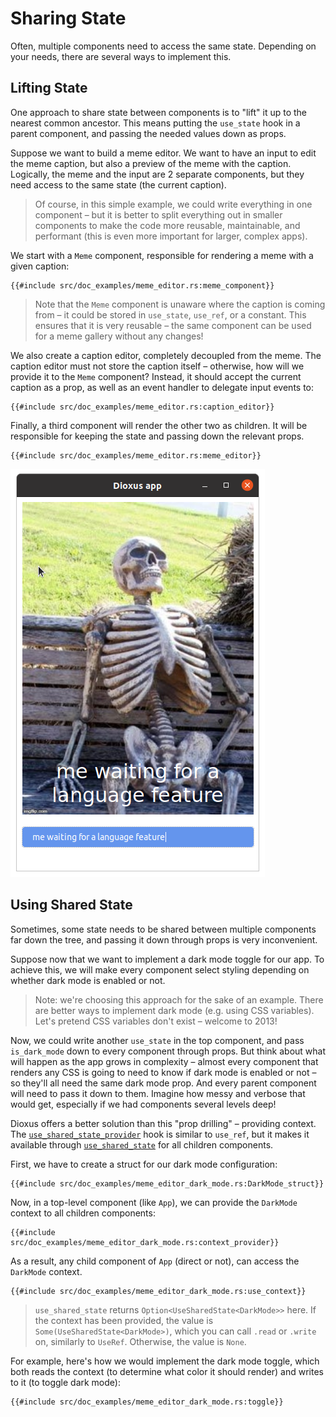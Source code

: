 # Sharing State

Often, multiple components need to access the same state. Depending on your needs, there are several ways to implement this.

## Lifting State

One approach to share state between components is to "lift" it up to the nearest common ancestor. This means putting the `use_state` hook in a parent component, and passing the needed values down as props.

Suppose we want to build a meme editor. We want to have an input to edit the meme caption, but also a preview of the meme with the caption. Logically, the meme and the input are 2 separate components, but they need access to the same state (the current caption).

> Of course, in this simple example, we could write everything in one component – but it is better to split everything out in smaller components to make the code more reusable, maintainable, and performant (this is even more important for larger, complex apps).

We start with a `Meme` component, responsible for rendering a meme with a given caption:

```rust, no_run
{{#include src/doc_examples/meme_editor.rs:meme_component}}
```

> Note that the `Meme` component is unaware where the caption is coming from – it could be stored in `use_state`, `use_ref`, or a constant. This ensures that it is very reusable – the same component can be used for a meme gallery without any changes!

We also create a caption editor, completely decoupled from the meme. The caption editor must not store the caption itself – otherwise, how will we provide it to the `Meme` component? Instead, it should accept the current caption as a prop, as well as an event handler to delegate input events to:

```rust, no_run
{{#include src/doc_examples/meme_editor.rs:caption_editor}}
```

Finally, a third component will render the other two as children. It will be responsible for keeping the state and passing down the relevant props.

```rust, no_run
{{#include src/doc_examples/meme_editor.rs:meme_editor}}
```

![Meme Editor Screenshot: An old plastic skeleton sitting on a park bench. Caption: "me waiting for a language feature"](./images/meme_editor_screenshot.png)

## Using Shared State

Sometimes, some state needs to be shared between multiple components far down the tree, and passing it down through props is very inconvenient.

Suppose now that we want to implement a dark mode toggle for our app. To achieve this, we will make every component select styling depending on whether dark mode is enabled or not.

> Note: we're choosing this approach for the sake of an example. There are better ways to implement dark mode (e.g. using CSS variables). Let's pretend CSS variables don't exist – welcome to 2013!

Now, we could write another `use_state` in the top component, and pass `is_dark_mode` down to every component through props. But think about what will happen as the app grows in complexity – almost every component that renders any CSS is going to need to know if dark mode is enabled or not – so they'll all need the same dark mode prop. And every parent component will need to pass it down to them. Imagine how messy and verbose that would get, especially if we had components several levels deep!

Dioxus offers a better solution than this "prop drilling" – providing context. The [`use_shared_state_provider`](https://docs.rs/dioxus-hooks/latest/dioxus_hooks/fn.use_shared_state_provider.html) hook is similar to `use_ref`, but it makes it available through [`use_shared_state`](https://docs.rs/dioxus-hooks/latest/dioxus_hooks/fn.use_shared_state.html) for all children components.

First, we have to create a struct for our dark mode configuration:

```rust, no_run
{{#include src/doc_examples/meme_editor_dark_mode.rs:DarkMode_struct}}
```

Now, in a top-level component (like `App`), we can provide the `DarkMode` context to all children components:

```rust, no_run
{{#include src/doc_examples/meme_editor_dark_mode.rs:context_provider}}
```

As a result, any child component of `App` (direct or not), can access the `DarkMode` context.

```rust, no_run
{{#include src/doc_examples/meme_editor_dark_mode.rs:use_context}}
```

> `use_shared_state` returns `Option<UseSharedState<DarkMode>>` here. If the context has been provided, the value is `Some(UseSharedState<DarkMode>)`, which you can call `.read` or `.write` on, similarly to `UseRef`. Otherwise, the value is `None`.

For example, here's how we would implement the dark mode toggle, which both reads the context (to determine what color it should render) and writes to it (to toggle dark mode):

```rust, no_run
{{#include src/doc_examples/meme_editor_dark_mode.rs:toggle}}
```
